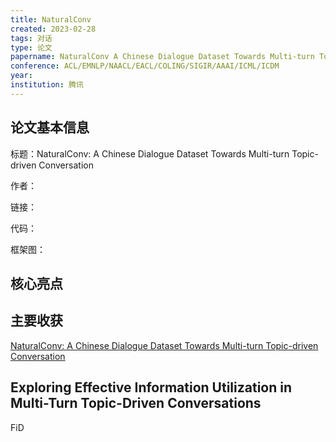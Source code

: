 ```yaml
---
title: NaturalConv
created: 2023-02-28
tags: 对话
type: 论文
papername: NaturalConv A Chinese Dialogue Dataset Towards Multi-turn Topic-driven Conversation
conference: ACL/EMNLP/NAACL/EACL/COLING/SIGIR/AAAI/ICML/ICDM
year: 
institution: 腾讯
---
```


## 论文基本信息

标题：NaturalConv: A Chinese Dialogue Dataset Towards Multi-turn Topic-driven Conversation

作者：

链接：

代码：

框架图：



## 核心亮点

## 主要收获


[NaturalConv: A Chinese Dialogue Dataset Towards Multi-turn Topic-driven Conversation](https://arxiv.org/pdf/2103.02548.pdf "NaturalConv: A Chinese Dialogue Dataset Towards Multi-turn Topic-driven Conversation")




## Exploring Effective Information Utilization in Multi-Turn Topic-Driven Conversations

FiD

